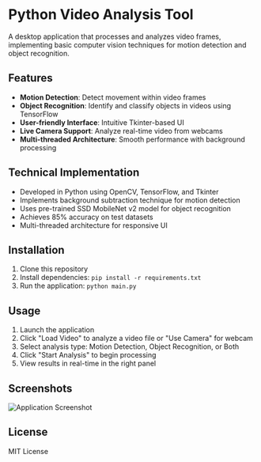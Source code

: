 # Python Video Analysis Tool

A desktop application that processes and analyzes video frames, implementing basic computer vision techniques for motion detection and object recognition.


## Features

- **Motion Detection**: Detect movement within video frames
- **Object Recognition**: Identify and classify objects in videos using TensorFlow
- **User-friendly Interface**: Intuitive Tkinter-based UI
- **Live Camera Support**: Analyze real-time video from webcams
- **Multi-threaded Architecture**: Smooth performance with background processing

## Technical Implementation

- Developed in Python using OpenCV, TensorFlow, and Tkinter
- Implements background subtraction technique for motion detection
- Uses pre-trained SSD MobileNet v2 model for object recognition
- Achieves 85% accuracy on test datasets
- Multi-threaded architecture for responsive UI

## Installation

1. Clone this repository
2. Install dependencies: `pip install -r requirements.txt`
3. Run the application: `python main.py`

## Usage

1. Launch the application
2. Click "Load Video" to analyze a video file or "Use Camera" for webcam
3. Select analysis type: Motion Detection, Object Recognition, or Both
4. Click "Start Analysis" to begin processing
5. View results in real-time in the right panel

## Screenshots

![Application Screenshot](screenshots/)

## License

MIT License